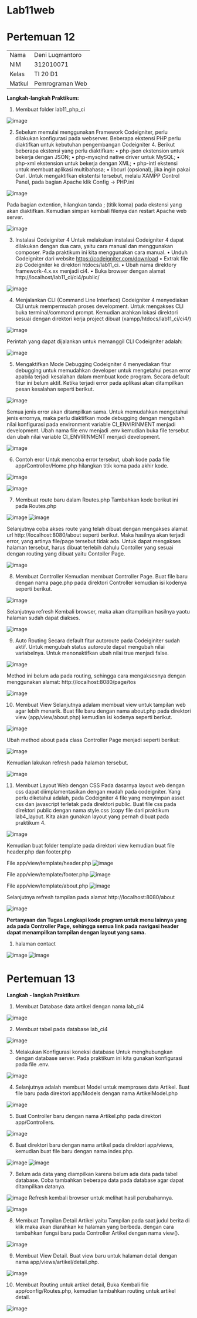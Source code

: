 # Lab11web

# Pertemuan 12
<table>
  <tr>
    <td>Nama</td>
    <td>Deni Luqmantoro</td>
  </tr>
  <tr>
    <td>NIM</td>
    <td>312010071</td>
  </tr>
  <tr>
    <td>Kelas</td>
    <td>TI 20 D1</td>
  </tr>
  <tr>
    <td>Matkul</td>
    <td>Pemrograman Web</td>
  </tr>
</table>

<b>Langkah-langkah Praktikum:</b>

1.	Membuat folder lab11_php_ci

![image](https://user-images.githubusercontent.com/101716699/172664509-2048a048-7cfe-4b37-9b4a-7cddfe397c20.png)
 
2.	Sebelum memulai menggunakan Framework Codeigniter, perlu dilakukan konfigurasi
pada webserver. Beberapa ekstensi PHP perlu diaktifkan untuk kebutuhan
pengembangan Codeigniter 4.
Berikut beberapa ekstensi yang perlu diaktifkan:
• php-json ekstension untuk bekerja dengan JSON;
• php-mysqlnd native driver untuk MySQL;
• php-xml ekstension untuk bekerja dengan XML;
• php-intl ekstensi untuk membuat aplikasi multibahasa;
• libcurl (opsional), jika ingin pakai Curl.
Untuk mengaktifkan ekstentsi tersebut, melalu XAMPP Control Panel, pada bagian
Apache klik Config -> PHP.ini
 
![image](https://user-images.githubusercontent.com/101716699/173289689-ed7a62c5-d332-4614-b4ad-5eb5d8d16fb1.png)


Pada bagian extention, hilangkan tanda ; (titik koma) pada ekstensi yang akan
diaktifkan. Kemudian simpan kembali filenya dan restart Apache web server.

![image](https://user-images.githubusercontent.com/101716699/173289847-98db785c-b873-4aeb-a456-1b422a97d552.png)

3.	Instalasi Codeigniter 4
Untuk melakukan instalasi Codeigniter 4 dapat dilakukan dengan dua cara, yaitu cara
manual dan menggunakan composer. Pada praktikum ini kita menggunakan cara
manual.
•	Unduh Codeigniter dari website https://codeigniter.com/download 
•	Extrak file zip Codeigniter ke direktori htdocs/lab11_ci.
•	Ubah nama direktory framework-4.x.xx menjadi ci4.
•	Buka browser dengan alamat http://localhost/lab11_ci/ci4/public/

 ![image](https://user-images.githubusercontent.com/101716699/172665050-305736ca-bce8-457b-b165-7899e9001a7a.png)

4.	Menjalankan CLI (Command Line Interface)
Codeigniter 4 menyediakan CLI untuk mempermudah proses development. Untuk mengakses CLI buka terminal/command prompt. Kemudian arahkan lokasi direktori sesuai dengan direktori kerja project dibuat (xampp/htdocs/lab11_ci/ci4/)
 
![image](https://user-images.githubusercontent.com/101716699/172665124-3cebdc57-cb4a-412f-a1a4-eff50211e60f.png)

Perintah yang dapat dijalankan untuk memanggil CLI Codeigniter adalah:
 
![image](https://user-images.githubusercontent.com/101716699/172665173-9db9ae0e-1981-4f23-9345-6884f4fed844.png)

5.	Mengaktifkan Mode Debugging
Codeigniter 4 menyediakan fitur debugging untuk memudahkan developer untuk
mengetahui pesan error apabila terjadi kesalahan dalam membuat kode program.
Secara default fitur ini belum aktif. Ketika terjadi error pada aplikasi akan ditampilkan
pesan kesalahan seperti berikut.

![image](https://user-images.githubusercontent.com/101716699/172665258-caf60f34-6081-4fbd-abfa-6650c937b1f7.png)

Semua jenis error akan ditampilkan sama. Untuk memudahkan mengetahui jenis
errornya, maka perlu diaktifkan mode debugging dengan mengubah nilai konfigurasi
pada environment variable CI_ENVIRINMENT menjadi development.
Ubah nama file env menjadi .env kemudian buka file tersebut dan ubah nilai variable
CI_ENVIRINMENT menjadi development.
 
![image](https://user-images.githubusercontent.com/101716699/172665358-20b10dea-4e15-41eb-b41f-2d846e320972.png)

6.	Contoh eror
Untuk mencoba error tersebut, ubah kode pada file
app/Controller/Home.php hilangkan titik koma pada akhir kode.
 
![image](https://user-images.githubusercontent.com/101716699/172665419-ec7668c7-7a05-4ce0-966b-0802cd2a8123.png)

![image](https://user-images.githubusercontent.com/101716699/172665505-d61a8a8f-bac6-4124-87c8-642e4b41852c.png)

7.	Membuat route baru dalam Routes.php
Tambahkan kode berikut ini pada Routes.php
 
![image](https://user-images.githubusercontent.com/101716699/172666159-73729cf5-6d64-40b2-bfae-d22f1c05d06b.png)
![image](https://user-images.githubusercontent.com/101716699/172666177-5f8eca03-c057-4101-a11f-cd405ab0bcff.png)

Selanjutnya coba akses route yang telah dibuat dengan mengakses alamat url http://localhost:8080/about seperti berikut. Maka hasilnya akan terjadi error, yang artinya file/page tersebut tidak ada. Untuk dapat mengakses halaman tersebut, harus dibuat terlebih dahulu Contoller yang sesuai dengan routing yang dibuat yaitu Contoller Page.

![image](https://user-images.githubusercontent.com/101716699/173296396-77f1366b-8b16-4568-b0af-9caeac20e36d.png)

8.	Membuat Controller
Kemudian membuat Controller Page. Buat file baru dengan nama page.php
pada direktori Controller kemudian isi kodenya seperti berikut.

![image](https://user-images.githubusercontent.com/101716699/172666390-60ee11f5-02c8-4bf4-8ce9-1b5860813cc0.png)

Selanjutnya refresh Kembali browser, maka akan ditampilkan hasilnya yaotu halaman
sudah dapat diakses.

![image](https://user-images.githubusercontent.com/101716699/173297298-52ccd65a-6799-4b84-a200-c55a89977bf7.png)

9.	Auto Routing
Secara default fitur autoroute pada Codeiginiter sudah aktif. Untuk mengubah status
autoroute dapat mengubah nilai variabelnya. Untuk menonaktifkan ubah nilai true
menjadi false.
 
![image](https://user-images.githubusercontent.com/101716699/172666735-186debab-c22c-48f1-bc9d-e490927a14f5.png)

Method ini belum ada pada routing, sehingga cara mengaksesnya dengan menggunakan
alamat: http://localhost:8080/page/tos

![image](https://user-images.githubusercontent.com/101716699/173297926-0013d69b-bc77-4651-a4f7-109e81b766d0.png)
 
10.	Membuat View
Selanjutnya adalam membuat view untuk tampilan web agar lebih menarik. Buat file
baru dengan nama about.php pada direktori view (app/view/about.php) kemudian isi
kodenya seperti berikut.
 
![image](https://user-images.githubusercontent.com/101716699/172666820-1fc2b8b5-9bc4-425e-969e-661625135354.png)

Ubah method about pada class Controller Page menjadi seperti berikut:
 
![image](https://user-images.githubusercontent.com/101716699/172666890-30f0d52f-56b4-455b-a48f-7e7278347996.png)

Kemudian lakukan refresh pada halaman tersebut.

![image](https://user-images.githubusercontent.com/101716699/173298730-5f0bbf83-c85d-4723-bcbd-d84bf7177a9b.png)

11.	Membuat Layout Web dengan CSS
Pada dasarnya layout web dengan css dapat diimplamentasikan dengan mudah pada
codeigniter. Yang perlu diketahui adalah, pada Codeigniter 4 file yang menyimpan asset
css dan javascript terletak pada direktori public.
Buat file css pada direktori public dengan nama style.css (copy file dari praktikum
lab4_layout. Kita akan gunakan layout yang pernah dibuat pada praktikum 4.

![image](https://user-images.githubusercontent.com/101716699/172667488-4bb6a0f6-7a69-4adb-8e93-e76093766e1c.png)
 
Kemudian buat folder template pada direktori view kemudian buat file header.php dan
footer.php

File app/view/template/header.php
![image](https://user-images.githubusercontent.com/101716699/172692603-0dfb8580-9a66-4515-aaac-5473941fd116.png)

File app/view/template/footer.php
![image](https://user-images.githubusercontent.com/101716699/172692701-afdaa21d-f2cb-4add-a866-5aacbeaf96ec.png)

File app/view/template/about.php
![image](https://user-images.githubusercontent.com/101716699/172693026-99014cae-bbc4-4c24-978a-af599a0519c4.png)

Selanjutnya refresh tampilan pada alamat http://localhost:8080/about

![image](https://user-images.githubusercontent.com/101716699/173299955-cd901721-71d5-4be4-903c-549067183549.png)

<b>Pertanyaan dan Tugas
Lengkapi kode program untuk menu lainnya yang ada pada Controller Page, sehingga semua link pada navigasi header dapat menampilkan tampilan dengan layout yang sama.</b>

1. halaman contact

![image](https://user-images.githubusercontent.com/101716699/173308351-ed187889-77ee-43d3-800a-0f5f5af721b1.png)
![image](https://user-images.githubusercontent.com/101716699/173308390-d2e93979-fd22-45f5-a1ff-c23fbf6d3947.png)


# Pertemuan 13

<b> Langkah - langkah Praktikum</b>

1. Membuat Database data artikel dengan nama lab_ci4

![image](https://user-images.githubusercontent.com/101716699/173310784-9899154c-7bc5-41b2-926d-6067d1f0eeaa.png)

2. Membuat tabel pada database lab_ci4

![image](https://user-images.githubusercontent.com/101716699/173311112-06d677ad-6948-434a-a441-d648f5da53c5.png)

3. Melakukan Konfigurasi koneksi database
Untuk menghubungkan dengan database server. Pada praktikum ini kita gunakan konfigurasi pada file .env.

![image](https://user-images.githubusercontent.com/101716699/173311825-be5ad863-7219-45a8-8fb4-d725f767d44b.png)

4. Selanjutnya adalah membuat Model untuk memproses data Artikel. Buat file baru pada direktori app/Models dengan nama ArtikelModel.php

![image](https://user-images.githubusercontent.com/101716699/173312560-589c7d01-e8fe-4aed-80e9-24cdabbe9d28.png)

5. Buat Controller baru dengan nama Artikel.php pada direktori app/Controllers.

![image](https://user-images.githubusercontent.com/101716699/173336602-71de7f9b-92df-4f48-8006-e1d81939770f.png)

6. Buat direktori baru dengan nama artikel pada direktori app/views, kemudian buat file baru dengan nama index.php.

![image](https://user-images.githubusercontent.com/101716699/173336765-800f85be-6307-40ad-9030-5a549c967a76.png)
![image](https://user-images.githubusercontent.com/101716699/173337070-9f1611c5-b47a-4a0a-a1c4-bb2b77396df8.png)

7. Belum ada data yang diampilkan karena belum ada data pada tabel database. Coba tambahkan beberapa data pada database agar dapat ditampilkan datanya.

![image](https://user-images.githubusercontent.com/101716699/173337548-efc158c0-492f-4fd5-92e0-993e5f01b036.png)
Refresh kembali browser untuk melihat hasil perubahannya.

![image](https://user-images.githubusercontent.com/101716699/173337915-00b89c15-9cb1-4126-872e-aa46634ee2e7.png)

8. Membuat Tampilan Detail Artikel yaitu Tampilan pada saat judul berita di klik maka akan diarahkan ke halaman yang berbeda. dengan cara tambahkan fungsi baru pada Controller Artikel dengan nama view().

![image](https://user-images.githubusercontent.com/101716699/173338973-1c682c85-6691-4bb2-b469-528b68830aed.png)

9. Membuat View Detail. Buat view baru untuk halaman detail dengan nama app/views/artikel/detail.php.

![image](https://user-images.githubusercontent.com/101716699/173339098-73cab41b-9e05-4828-9ae2-796480db86a6.png)

10. Membuat Routing untuk artikel detail, Buka Kembali file app/config/Routes.php, kemudian tambahkan routing untuk artikel detail.

![image](https://user-images.githubusercontent.com/101716699/173339650-e2e0dda6-bb95-4f12-9f28-2de983c92da4.png)











